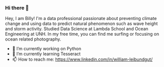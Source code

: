 ### Hi there 👋

Hey, I am Billy! I'm a data professional passionate about preventing climate change and using data to predict natural phenomenon such as wave height and storm activity. Studied Data Science at Lambda School and Ocean Engineering at UNH. In my free time, you can find me surfing or focusing on ocean related photography. 


- 🔭 I’m currently working on Python
- 🌱 I’m currently learning Tesseract
- 📫 How to reach me: https://www.linkedin.com/in/william-leibundgut/


